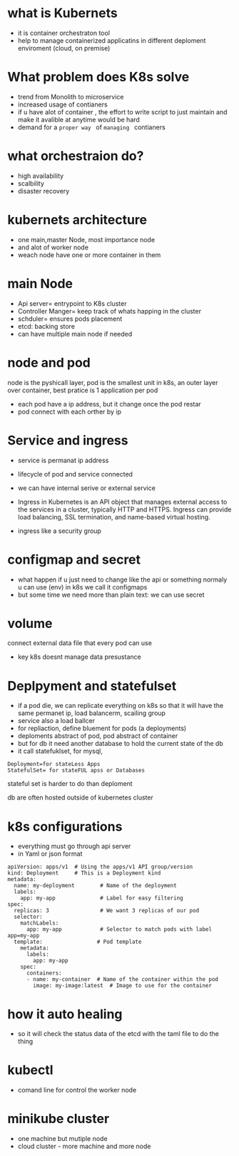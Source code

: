   # what is Kubernets
   - it is container orchestraton tool
   - help to manage containerized applicatins in different deploment enviroment (cloud, on premise)
# What problem does K8s solve
 - trend from Monolith to microservice
 - increased usage of contianers
 - if u have alot of container , the effort to write script to just maintain and make it avalible at anytime would be hard
 - demand for a `proper way ` of `managing ` contianers
# what  orchestraion do?
 - high availability
 - scalbility
 - disaster recovery
# kubernets architecture
 - one main,master Node, most importance node
 - and alot of worker node
 - weach node have one or more container in them
# main Node
 - Api server= entrypoint to K8s cluster
 - Controller Manger= keep track of whats happing in the cluster
 - schduler= ensures pods placement
 - etcd: backing store
 - can have multiple main node if needed
# node and pod
 node is the pyshicall layer, pod is the smallest unit in k8s, an outer layer over container, best pratice is 1 application per pod

  - each pod have a ip address, but it change once the pod restar
  - pod connect with each orther by ip
# Service and ingress
 - service is permanat ip address
 - lifecycle of pod and service connected
 - we can have internal serive or external service
 - Ingress in Kubernetes is an API object that manages external access to the services in a cluster, typically HTTP and HTTPS. Ingress can provide load balancing, SSL termination, and name-based virtual hosting.

 - ingress like a security group
# configmap and secret
 - what happen if u just need to change like the api or something normaly u can use (env) in k8s we call it configmaps
 - but some time we need more than plain text: we can use secret
# volume 
 connect external data file that every pod can use
  - key k8s doesnt manage data presustance
# Deplpyment and statefulset
- if a pod die, we can replicate everything on k8s so that it will have the same permanet ip, load balancerm, scailing group
- service also a load ballcer
- for repliaction, define bluement for pods (a deployments)
- deploments abstract of pod, pod abstract of container
- but for db it need another database to hold the current state of the db
- it call statefuklset, for mysql,
```
Deployment=for stateLess Apps
StatefulSet= for stateFUL apss or Databases
```
stateful set is harder to do than deploment


db are often hosted outside of kubernetes cluster
# k8s configurations
 - everything must go through api server
 - in Yaml or json format
```
apiVersion: apps/v1  # Using the apps/v1 API group/version
kind: Deployment     # This is a Deployment kind
metadata:
  name: my-deployment        # Name of the deployment
  labels:
    app: my-app              # Label for easy filtering
spec:
  replicas: 3                # We want 3 replicas of our pod
  selector:
    matchLabels:
      app: my-app            # Selector to match pods with label app=my-app
  template:                 # Pod template
    metadata:
      labels:
        app: my-app
    spec:
      containers:
      - name: my-container  # Name of the container within the pod
        image: my-image:latest  # Image to use for the container

```
# how it auto healing
 - so it will check the status data of the etcd with the taml file to do the thing
# kubectl
 -  comand line for control the worker node
# minikube cluster
 - one machine but mutiple node
 - cloud cluster - more machine and more node
